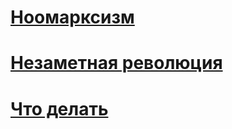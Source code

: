 # [Ноомарксизм](noomarxism.md)

# [Незаметная революция](hidden_revolution.md)

# [Что делать](what_to_do.md)
